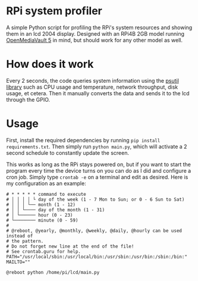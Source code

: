 # RPi system profiler

A simple Python script for profiling the RPi's system resources and showing them in an lcd 2004 display. Designed with
an RPi4B 2GB model running [OpenMediaVault 5](https://www.openmediavault.org/) in mind, but should work for any other
model as well.

# How does it work

Every 2 seconds, the code queries system information using the
[psutil library](https://psutil.readthedocs.io/en/latest/) such as CPU usage and temperature, network throughput, disk
usage, et cetera. Then it manually converts the data and sends it to the lcd through the GPIO.

# Usage

First, install the required dependencies by running `pip install requirements.txt`. Then simply run `python main.py`,
which will activate a 2 second schedule to constantly update the screen.

This works as long as the RPi stays powered on, but if you want to start the program every time the device turns on you
can do as I did and configure a cron job. Simply type `crontab -e` on a terminal and edit as desired. Here is my
configuration as an example:
```text
# * * * * * command to execute
# │ │ │ │ └ day of the week (1 - 7 Mon to Sun; or 0 - 6 Sun to Sat)
# │ │ │ └── month (1 - 12)
# │ │ └──── day of the month (1 - 31)
# │ └────── hour (0 - 23)
# └──────── minute (0 - 59)
#
# @reboot, @yearly, @monthly, @weekly, @daily, @hourly can be used instead of
# the pattern.
# Do not forget new line at the end of the file!
# See crontab.guru for help.
PATH="/usr/local/sbin:/usr/local/bin:/usr/sbin:/usr/bin:/sbin:/bin:"
MAILTO=""

@reboot python /home/pi/lcd/main.py

```
